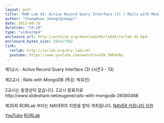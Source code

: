 ```yaml
---
layout: post
title: "ROR Lab 45: Active Record Query Interface (3) / Rails with MongoDB"
author: "ChangHoon Jeong(@seapy)"
date: 2013-09-10
duration: "34:10"
type: "video/mp4"
enclosure_url: http://archive.org/download/Rorlab45/rorlab-45.mp4
enclosure_bytes_size: 292417592
link:
  rorlab: http://rorlab.org/dry_labs/47
  youtube: https://www.youtube.com/watch?v=VXb_YWPehBo
---
```


<p>제1교시 : Active Record Query Interface (3) (시즌3 - 13)</p>
<p>제2교시 : Rails with MongoDB (특강: 박유진)</p>

<p>2교시는 동영상이 없습니다. 2교시 발표자료<a href="http://www.slideshare.net/eugene/rails-with-mongodb-26080468"></a>http://www.slideshare.net/eugene/rails-with-mongodb-26080468</p>

<p>제35회 RORLab 부터는 NAVER의 지원을 받아 개최됩니다. <a href="http://developer.naver.com/wiki/pages/Community">NAVER 커뮤니티 지원</a></p>

<div class="btn-group">
  <a class="btn btn-default btn-xs" href="{{ page.link.youtube }}">YouTube</a>
  <a class="btn btn-default btn-xs" href="{{ page.link.rorlab }}">RORLab</a>
</div>